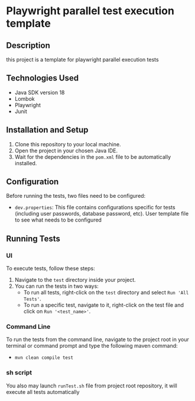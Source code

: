 # Playwright parallel test execution template

## Description

this project is a template for playwright parallel execution tests

## Technologies Used

- Java SDK version 18
- Lombok
- Playwright
- Junit

## Installation and Setup

1. Clone this repository to your local machine.
2. Open the project in your chosen Java IDE.
3. Wait for the dependencies in the `pom.xml` file to be automatically installed.
## Configuration
Before running the tests, two files need to be configured:
* `dev.properties`: This file contains configurations specific for tests (including user passwords, database password, etc). User template file to see what needs to be configured

## Running Tests
### UI
To execute tests, follow these steps:
1. Navigate to the `test` directory inside your project.
2. You can run the tests in two ways:
    * To run all tests, right-click on the `test` directory and select `Run 'All Tests'`.
    * To run a specific test, navigate to it, right-click on the test file and click on `Run '<test_name>'`.

### Command Line
To run the tests from the command line, navigate to the project root in your terminal or command prompt and type the following maven command:
* `mvn clean compile test`

### sh script
You also may launch `runTest.sh` file from project root repository, it will execute all  tests automatically

